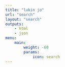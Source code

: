 ```yaml
---
title: "lukin jo"
url: "search"
layout: "search"
outputs:
    - html
    - json
menu:
    main:
        weight: -60
        params: 
            icon: search
---
```

